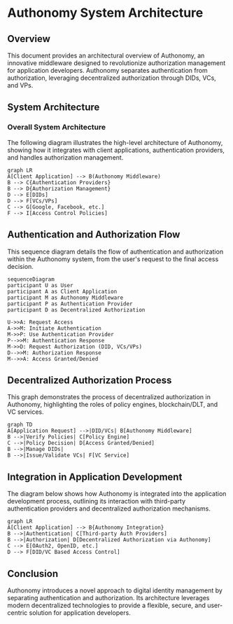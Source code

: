 # Authonomy System Architecture

## Overview

This document provides an architectural overview of Authonomy, an innovative middleware designed to revolutionize authorization management for application developers. Authonomy separates authentication from authorization, leveraging decentralized authorization through DIDs, VCs, and VPs.

## System Architecture

### Overall System Architecture

The following diagram illustrates the high-level architecture of Authonomy, showing how it integrates with client applications, authentication providers, and handles authorization management.

```mermaid
graph LR
A[Client Application] --> B(Authonomy Middleware)
B --> C{Authentication Providers}
B --> D{Authorization Management}
D --> E[DIDs]
D --> F[VCs/VPs]
C --> G[Google, Facebook, etc.]
F --> I[Access Control Policies]
```

## Authentication and Authorization Flow

This sequence diagram details the flow of authentication and authorization within the Authonomy system, from the user's request to the final access decision.

```mermaid
sequenceDiagram
participant U as User
participant A as Client Application
participant M as Authonomy Middleware
participant P as Authentication Provider
participant D as Decentralized Authorization

U->>A: Request Access
A->>M: Initiate Authentication
M->>P: Use Authentication Provider
P-->>M: Authentication Response
M->>D: Request Authorization (DID, VCs/VPs)
D-->>M: Authorization Response
M-->>A: Access Granted/Denied
```

## Decentralized Authorization Process

This graph demonstrates the process of decentralized authorization in Authonomy, highlighting the roles of policy engines, blockchain/DLT, and VC services.

```mermaid
graph TD
A[Application Request] -->|DID/VCs| B[Authonomy Middleware]
B -->|Verify Policies| C[Policy Engine]
C -->|Policy Decision| D[Access Granted/Denied]
B -->|Manage DIDs| 
B -->|Issue/Validate VCs| F[VC Service]
```

## Integration in Application Development

The diagram below shows how Authonomy is integrated into the application development process, outlining its interaction with third-party authentication providers and decentralized authorization mechanisms.

```mermaid
graph LR
A[Client Application] --> B{Authonomy Integration}
B -->|Authentication| C[Third-party Auth Providers]
B -->|Authorization| D[Decentralized Authorization via Authonomy]
C --> E[OAuth2, OpenID, etc.]
D --> F[DID/VC Based Access Control]
```

## Conclusion

Authonomy introduces a novel approach to digital identity management by separating authentication and authorization. Its architecture leverages modern decentralized technologies to provide a flexible, secure, and user-centric solution for application developers.

